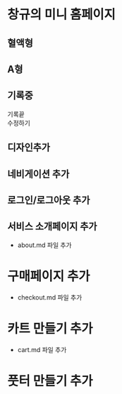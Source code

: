 # 창규의 미니 홈페이지  

## 혈액형  
A형 
--- 
기록중 
---  
기록끝  
수정하기

## 디자인추가
## 네비게이션 추가 
## 로그인/로그아웃 추가
## 서비스 소개페이지 추가
- about.md 파일 추가
# 구매페이지 추가
- checkout.md 파일 추가
# 카트 만들기 추가
- cart.md 파일 추가
# 풋터 만들기 추가

